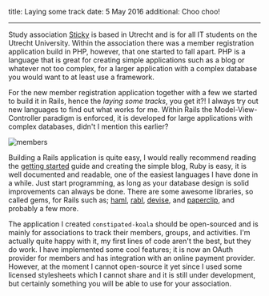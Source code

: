 title: Laying some track
date: 5 May 2016
additional: Choo choo!

---

Study association [Sticky](https://www.svsticky.nl) is based in Utrecht and is for all IT students on the Utrecht University. Within the association there was a member registration application build in PHP, however, that one started to fall apart. PHP is a language that is great for creating simple applications such as a blog or whatever not too complex, for a larger application with a complex database you would want to at least use a framework.

For the new member registration application together with a few we started to build it in Rails, hence the _laying some tracks_, you get it?! I always try out new languages to find out what works for me. Within Rails the Model-View-Controller paradigm is enforced, it is developed for large applications with complex databases, didn't I mention this earlier? 

![members]

Building a Rails application is quite easy, I would really recommend reading the [getting started](http://guides.rubyonrails.org/getting_started.html) guide and creating the simple blog, Ruby is easy, it is well documented and readable, one of the easiest languages I have done in a while. Just start programming, as long as your database design is solid improvements can always be done. There are some awesome libraries, so called gems, for Rails such as; [haml], [rabl], [devise], and [paperclip], and probably a few more. 

The application I created `constipated-koala` should be open-sourced and is mainly for associations to track their members, groups, and activities. I'm actually quite happy with it, my first lines of code aren't the best, but they do work. I have implemented some cool features; it is now an OAuth provider for members and has integration with an online payment provider. However, at the moment I cannot open-source it yet since I used some licensed stylesheets which I cannot share and it is still under development, but certainly something you will be able to use for your association. 

[haml]: http://haml.info/
[rabl]: https://github.com/nesquena/rabl
[devise]: https://github.com/plataformatec/devise
[paperclip]: https://github.com/thoughtbot/paperclip

[login]: /laying-some-track/login.png
[members]: /laying-some-track/members.png
[activities]: /laying-some-track/activities.png
